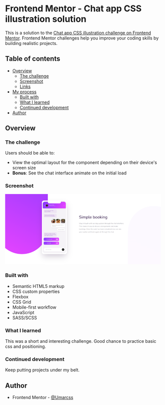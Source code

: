 # Frontend Mentor - Chat app CSS illustration solution

This is a solution to the [Chat app CSS illustration challenge on Frontend Mentor](https://www.frontendmentor.io/challenges/chat-app-css-illustration-O5auMkFqY). Frontend Mentor challenges help you improve your coding skills by building realistic projects.

## Table of contents

- [Overview](#overview)
  - [The challenge](#the-challenge)
  - [Screenshot](#screenshot)
  - [Links](#links)
- [My process](#my-process)
  - [Built with](#built-with)
  - [What I learned](#what-i-learned)
  - [Continued development](#continued-development)
- [Author](#author)

## Overview

### The challenge

Users should be able to:

- View the optimal layout for the component depending on their device's screen size
- **Bonus**: See the chat interface animate on the initial load

### Screenshot

![](/images/screenshot.png)


### Built with

- Semantic HTML5 markup
- CSS custom properties
- Flexbox
- CSS Grid
- Mobile-first workflow
- JavaScript
- SASS/SCSS

### What I learned

This was a short and interesting challenge. Good chance to practice basic css and positioning.

### Continued development

Keep putting projects under my belt.

## Author

- Frontend Mentor - [@Umarcss](https://www.frontendmentor.io/profile/Umarcss)
